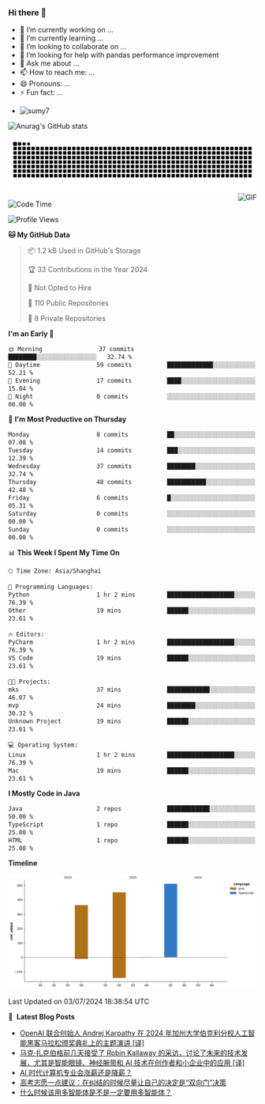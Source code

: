 ### Hi there 👋
<!--
**alloevil/alloevil** is a ✨ _special_ ✨ repository because its `README.md` (this file) appears on your GitHub profile.

Here are some ideas to get you started:

- 🔭 I’m currently working on ...
- 🌱 I’m currently learning ...
- 👯 I’m looking to collaborate on ...
- 🤔 I’m looking for help with ...
- 💬 Ask me about ...
- 📫 How to reach me: ...
- 😄 Pronouns: ...
- ⚡ Fun fact: ...
-->

- 🔭 I’m currently working on ...
- 🌱 I’m currently learning ...
- 👯 I’m looking to collaborate on ...
- 🤔 I’m looking for help with pandas performance improvement
- 💬 Ask me about ...
- 📫 How to reach me: ...
- 😄 Pronouns: ...
- ⚡ Fun fact: ...
  
+ ![sumy7](https://komarev.com/ghpvc/?username=alloevil)

![Anurag's GitHub stats](https://github-readme-stats.vercel.app/api?username=alloevil&show_icons=true&bg_color=00000000)

<picture align="center">
  <source media="(prefers-color-scheme: dark)" srcset="https://github.com/alloevil/alloevil/blob/output/github-contribution-grid-snake.svg">
  <source media="(prefers-color-scheme: dark)" srcset="https://github.com/alloevil/alloevil/blob/output/github-contribution-grid-snake.svg">
  <img alt="github contribution grid snake animation" src="https://github.com/alloevil/alloevil/blob/output/github-contribution-grid-snake.svg">
</picture>

<img align="right" alt="GIF" src="https://raw.githubusercontent.com/JoeyBling/JoeyBling/master/pic/pusheencode.gif" />

<!--START_SECTION:waka-->
![Code Time](http://img.shields.io/badge/Code%20Time-2%2C257%20hrs%2038%20mins-blue)

![Profile Views](http://img.shields.io/badge/Profile%20Views-0-blue)

**🐱 My GitHub Data** 

> 📦 1.2 kB Used in GitHub's Storage 
 > 
> 🏆 33 Contributions in the Year 2024
 > 
> 🚫 Not Opted to Hire
 > 
> 📜 110 Public Repositories 
 > 
> 🔑 8 Private Repositories 
 > 
**I'm an Early 🐤** 

```text
🌞 Morning                37 commits          ████████░░░░░░░░░░░░░░░░░   32.74 % 
🌆 Daytime                59 commits          █████████████░░░░░░░░░░░░   52.21 % 
🌃 Evening                17 commits          ████░░░░░░░░░░░░░░░░░░░░░   15.04 % 
🌙 Night                  0 commits           ░░░░░░░░░░░░░░░░░░░░░░░░░   00.00 % 
```
📅 **I'm Most Productive on Thursday** 

```text
Monday                   8 commits           ██░░░░░░░░░░░░░░░░░░░░░░░   07.08 % 
Tuesday                  14 commits          ███░░░░░░░░░░░░░░░░░░░░░░   12.39 % 
Wednesday                37 commits          ████████░░░░░░░░░░░░░░░░░   32.74 % 
Thursday                 48 commits          ███████████░░░░░░░░░░░░░░   42.48 % 
Friday                   6 commits           █░░░░░░░░░░░░░░░░░░░░░░░░   05.31 % 
Saturday                 0 commits           ░░░░░░░░░░░░░░░░░░░░░░░░░   00.00 % 
Sunday                   0 commits           ░░░░░░░░░░░░░░░░░░░░░░░░░   00.00 % 
```


📊 **This Week I Spent My Time On** 

```text
🕑︎ Time Zone: Asia/Shanghai

💬 Programming Languages: 
Python                   1 hr 2 mins         ███████████████████░░░░░░   76.39 % 
Other                    19 mins             ██████░░░░░░░░░░░░░░░░░░░   23.61 % 

🔥 Editors: 
PyCharm                  1 hr 2 mins         ███████████████████░░░░░░   76.39 % 
VS Code                  19 mins             ██████░░░░░░░░░░░░░░░░░░░   23.61 % 

🐱‍💻 Projects: 
mks                      37 mins             ████████████░░░░░░░░░░░░░   46.07 % 
mvp                      24 mins             ████████░░░░░░░░░░░░░░░░░   30.32 % 
Unknown Project          19 mins             ██████░░░░░░░░░░░░░░░░░░░   23.61 % 

💻 Operating System: 
Linux                    1 hr 2 mins         ███████████████████░░░░░░   76.39 % 
Mac                      19 mins             ██████░░░░░░░░░░░░░░░░░░░   23.61 % 
```

**I Mostly Code in Java** 

```text
Java                     2 repos             ████████████░░░░░░░░░░░░░   50.00 % 
TypeScript               1 repo              ██████░░░░░░░░░░░░░░░░░░░   25.00 % 
HTML                     1 repo              ██████░░░░░░░░░░░░░░░░░░░   25.00 % 
```



**Timeline**

![Lines of Code chart](https://raw.githubusercontent.com/alloevil/alloevil/main/assets/bar_graph.png)


 Last Updated on 03/07/2024 18:38:54 UTC
<!--END_SECTION:waka-->

📕 &nbsp;**Latest Blog Posts**
<!-- BLOG-POST-LIST:START -->
- [OpenAI 联合创始人 Andrej Karpathy 在 2024 年加州大学伯克利分校人工智能黑客马拉松颁奖典礼上的主题演讲 [译]](https://baoyu.io/translations/transcript/openai-cofounder-andrej-karpathy-2024-uc-berkeley-ai-hackathon-speech)
- [马克·扎克伯格前几天接受了 Robin Kallaway 的采访，讨论了未来的技术发展，尤其是智能眼镜、神经腕带和 AI 技术在创作者和小企业中的应用 [译]](https://baoyu.io/translations/transcript/mark-zuckerberg-creators-ai-studio-neural-wristbands-glasses)
- [AI 时代计算机专业会涨薪还是降薪？](https://baoyu.io/blog/ai/ai-computer-science-salary-rise-or-fall)
- [高考志愿一点建议：在纠结的时候尽量让自己的决定是“双向门”决策](https://baoyu.io/blog/life/college-application-tip-make-decisions-two-way-doors)
- [什么时候该用多智能体是不是一定要用多智能体？](https://baoyu.io/blog/ai/when-to-use-multi-agent-systems-or-cot)
<!-- BLOG-POST-LIST:END -->
